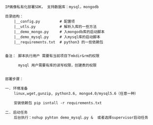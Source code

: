     
    IP画像私有化部署SDK， 支持数据库：mysql，mongodb
        
    目录结构：
        |__config.py         # 配置项
        |__utls.py           # 解析入库的一些方法
        |__demo_mongo.py     # 入mongodb库的启动脚本
        |__demo_mysql.py     # 入mysql库的启动脚本
        |__requirements.txt  # python3 的一些依赖包
        
        
    备注： 脚本执行用户 需要有当前项目下mkdir&rm的权限
    
          mysql 用户需要有库的读写权限，创建表的权限
          
          
    部署步骤：
    
    一. 环境准备
        linux,wget,gunzip, python3.6, mongo4.0/mysql5.6（任意一种）
        
        安装依赖包 pip isntall -r requirements.txt
    
    二. 启动任务
        后台执行：nohup pyhton demo_mysql.py &  或者选择supervisor启动任务   
                 